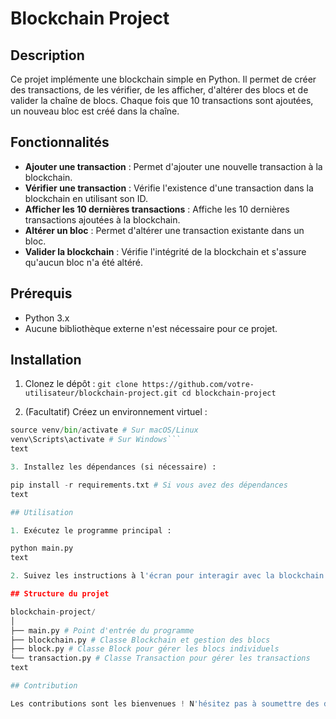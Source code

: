 # Blockchain Project
## Description
Ce projet implémente une blockchain simple en Python. Il permet de créer des transactions, de les vérifier, de les afficher, d'altérer des blocs et de valider la chaîne de blocs. Chaque fois que 10 transactions sont ajoutées, un nouveau bloc est créé dans la chaîne.

## Fonctionnalités
- **Ajouter une transaction** : Permet d'ajouter une nouvelle transaction à la blockchain.
- **Vérifier une transaction** : Vérifie l'existence d'une transaction dans la blockchain en utilisant son ID.
- **Afficher les 10 dernières transactions** : Affiche les 10 dernières transactions ajoutées à la blockchain.
- **Altérer un bloc** : Permet d'altérer une transaction existante dans un bloc.
- **Valider la blockchain** : Vérifie l'intégrité de la blockchain et s'assure qu'aucun bloc n'a été altéré.

## Prérequis
- Python 3.x
- Aucune bibliothèque externe n'est nécessaire pour ce projet.

## Installation
1. Clonez le dépôt :
``git clone https://github.com/votre-utilisateur/blockchain-project.git
cd blockchain-project``

2. (Facultatif) Créez un environnement virtuel :

```python -m venv venv
source venv/bin/activate # Sur macOS/Linux
venv\Scripts\activate # Sur Windows```
text

3. Installez les dépendances (si nécessaire) :

pip install -r requirements.txt # Si vous avez des dépendances
text

## Utilisation

1. Exécutez le programme principal :

python main.py
text

2. Suivez les instructions à l'écran pour interagir avec la blockchain.

## Structure du projet

blockchain-project/
│
├── main.py # Point d'entrée du programme
├── blockchain.py # Classe Blockchain et gestion des blocs
├── block.py # Classe Block pour gérer les blocs individuels
└── transaction.py # Classe Transaction pour gérer les transactions
text

## Contribution

Les contributions sont les bienvenues ! N'hésitez pas à soumettre des demandes de tirage ou à signaler des problèmes.


 
